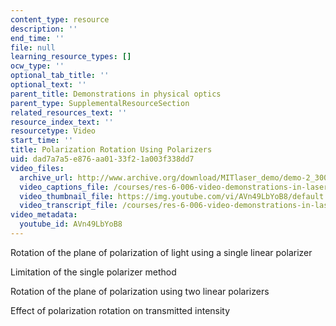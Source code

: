 ```yaml
---
content_type: resource
description: ''
end_time: ''
file: null
learning_resource_types: []
ocw_type: ''
optional_tab_title: ''
optional_text: ''
parent_title: Demonstrations in physical optics
parent_type: SupplementalResourceSection
related_resources_text: ''
resource_index_text: ''
resourcetype: Video
start_time: ''
title: Polarization Rotation Using Polarizers
uid: dad7a7a5-e876-aa01-33f2-1a003f338dd7
video_files:
  archive_url: http://www.archive.org/download/MITlaser_demo/demo-2_300k.mp4
  video_captions_file: /courses/res-6-006-video-demonstrations-in-lasers-and-optics-spring-2008/a5c48e56d82b52e8a4467263fa98033f_AVn49LbYoB8.vtt
  video_thumbnail_file: https://img.youtube.com/vi/AVn49LbYoB8/default.jpg
  video_transcript_file: /courses/res-6-006-video-demonstrations-in-lasers-and-optics-spring-2008/4b5a8adb108200ba155fe18006a3659a_AVn49LbYoB8.pdf
video_metadata:
  youtube_id: AVn49LbYoB8
---
```


Rotation of the plane of polarization of light using a single linear polarizer

Limitation of the single polarizer method

Rotation of the plane of polarization using two linear polarizers

Effect of polarization rotation on transmitted intensity



